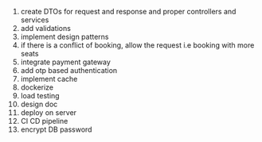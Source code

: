 1. create DTOs for request and response and proper controllers and services 
2. add validations
2. implement design patterns
3. if there is a conflict of booking, allow the request i.e booking with more seats
4. integrate payment gateway
5. add otp based authentication
6. implement cache
7. dockerize
8. load testing
9. design doc
10. deploy on server
11. CI CD pipeline
12. encrypt DB password

